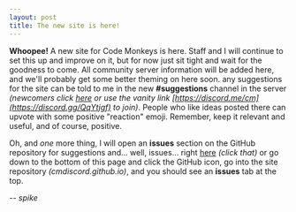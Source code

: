 ```yaml
---
layout: post
title: The new site is here!
---
```


**Whoopee!** A new site for Code Monkeys is here. Staff and I will continue to set this up and improve on it, but for now just sit tight and wait for the goodness to come. All community server information will be added here, and we'll probably get some better theming on here soon. any suggestions for the site can be told to me in the new **#suggestions** channel in the server *(newcomers click [here](https://discord.gg/QqYtjgf) or use the vanity link [https://discord.me/cm](https://discord.gg/QqYtjgf) to join)*. People who like ideas posted there can upvote with some positive "reaction" emoji. Remember, keep it relevant and useful, and of course, positive.

Oh, and *one* more thing, I will open an **issues** section on the GitHub repository for suggestions and... well, issues... right [here](https://github.com/CMDiscord/cmdiscord.github.io/issues) *(click that)* or go down to the bottom of this page and click the GitHub icon, go into the site repository *(cmdiscord.github.io)*, and you should see an **issues** tab at the top.

*-- spike*

